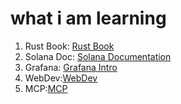 # what i am learning

1. Rust Book: [Rust Book](https://doc.rust-lang.org/book/)  
2. Solana Doc: [Solana Documentation](https://solana.com/doc)
3. Grafana:  [Grafana Intro](http://youtube.com/watch?v=7z5FwdfL7v4)
4. WebDev:[WebDev](https://www.youtube.com/playlist?list=PLu0W_9lII9agq5TrH9XLIKQvv0iaF2X3w)
5. MCP:[MCP](https://modelcontextprotocol.io/introduction)
